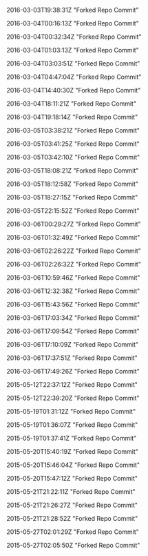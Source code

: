 2016-03-03T19:38:31Z "Forked Repo Commit"

2016-03-04T00:16:13Z "Forked Repo Commit"

2016-03-04T00:32:34Z "Forked Repo Commit"

2016-03-04T01:03:13Z "Forked Repo Commit"

2016-03-04T03:03:51Z "Forked Repo Commit"

2016-03-04T04:47:04Z "Forked Repo Commit"

2016-03-04T14:40:30Z "Forked Repo Commit"

2016-03-04T18:11:21Z "Forked Repo Commit"

2016-03-04T19:18:14Z "Forked Repo Commit"

2016-03-05T03:38:21Z "Forked Repo Commit"

2016-03-05T03:41:25Z "Forked Repo Commit"

2016-03-05T03:42:10Z "Forked Repo Commit"

2016-03-05T18:08:21Z "Forked Repo Commit"

2016-03-05T18:12:58Z "Forked Repo Commit"

2016-03-05T18:27:15Z "Forked Repo Commit"

2016-03-05T22:15:52Z "Forked Repo Commit"

2016-03-06T00:29:27Z "Forked Repo Commit"

2016-03-06T01:32:49Z "Forked Repo Commit"

2016-03-06T02:26:22Z "Forked Repo Commit"

2016-03-06T02:26:32Z "Forked Repo Commit"

2016-03-06T10:59:46Z "Forked Repo Commit"

2016-03-06T12:32:38Z "Forked Repo Commit"

2016-03-06T15:43:56Z "Forked Repo Commit"

2016-03-06T17:03:34Z "Forked Repo Commit"

2016-03-06T17:09:54Z "Forked Repo Commit"

2016-03-06T17:10:09Z "Forked Repo Commit"

2016-03-06T17:37:51Z "Forked Repo Commit"

2016-03-06T17:49:26Z "Forked Repo Commit"

2015-05-12T22:37:12Z "Forked Repo Commit"

2015-05-12T22:39:20Z "Forked Repo Commit"

2015-05-19T01:31:12Z "Forked Repo Commit"

2015-05-19T01:36:07Z "Forked Repo Commit"

2015-05-19T01:37:41Z "Forked Repo Commit"

2015-05-20T15:40:19Z "Forked Repo Commit"

2015-05-20T15:46:04Z "Forked Repo Commit"

2015-05-20T15:47:12Z "Forked Repo Commit"

2015-05-21T21:22:11Z "Forked Repo Commit"

2015-05-21T21:26:27Z "Forked Repo Commit"

2015-05-21T21:28:52Z "Forked Repo Commit"

2015-05-27T02:01:29Z "Forked Repo Commit"

2015-05-27T02:05:50Z "Forked Repo Commit"

